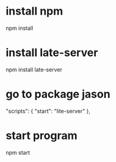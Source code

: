 # install npm
npm install

# install late-server
npm install late-server

# go to package jason
"scripts": {
    "start": "lite-server"
},

# start program
npm start

